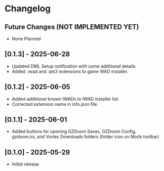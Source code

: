 # Changelog

## Future Changes (NOT IMPLEMENTED YET)

- None Planned

## [0.1.3] - 2025-06-28

- Updated DML Setup notification with some additional details.
- Added .iwad and .ipk3 extensions to game WAD installer.

## [0.1.2] - 2025-06-05

- Added additional known IWADs to IWAD installer list.
- Corrected extension name in info.json file.

## [0.1.1] - 2025-06-01

- Added buttons for opening GZDoom Saves, GZDoom Config, gzdoom.ini, and Vortex Downloads folders (folder icon on Mods toolbar)

## [0.1.0] - 2025-05-29

- Initial release
